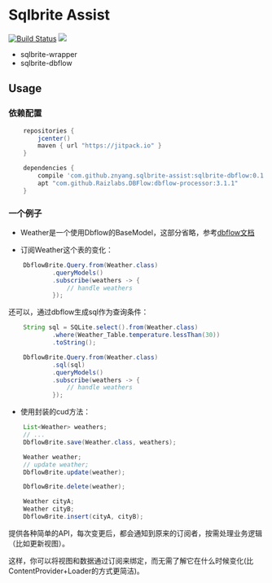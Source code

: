 # Sqlbrite Assist

[![Build Status](https://travis-ci.org/znyang/sqlbrite-assist.svg?branch=master)](https://travis-ci.org/znyang/sqlbrite-assist)
[![](https://jitpack.io/v/znyang/sqlbrite-assist.svg)](https://jitpack.io/#znyang/sqlbrite-assist)

* sqlbrite-wrapper
* sqlbrite-dbflow


## Usage

### 依赖配置

```gradle
    repositories {
        jcenter()
        maven { url "https://jitpack.io" }
    }

    dependencies {
        compile 'com.github.znyang.sqlbrite-assist:sqlbrite-dbflow:0.1'
        apt "com.github.Raizlabs.DBFlow:dbflow-processor:3.1.1"
    }
```

### 一个例子

- Weather是一个使用Dbflow的BaseModel，这部分省略，参考[dbflow文档](https://github.com/Raizlabs/DBFlow/blob/master/usage2/Intro.md)

- 订阅Weather这个表的变化：

```java
    DbflowBrite.Query.from(Weather.class)
            .queryModels()
            .subscribe(weathers -> {
                // handle weathers
            });
```

还可以，通过dbflow生成sql作为查询条件：

```java
    String sql = SQLite.select().from(Weather.class)
            .where(Weather_Table.temperature.lessThan(30))
            .toString();

    DbflowBrite.Query.from(Weather.class)
            .sql(sql)
            .queryModels()
            .subscribe(weathers -> {
                // handle weathers
            });
```

- 使用封装的cud方法：

```java
    List<Weather> weathers;
    // ...
    DbflowBrite.save(Weather.class, weathers);

    Weather weather;
    // update weather;
    DbflowBrite.update(weather);

    DbflowBrite.delete(weather);

    Weather cityA;
    Weather cityB;
    DbflowBrite.insert(cityA, cityB);
```

提供各种简单的API，每次变更后，都会通知到原来的订阅者，按需处理业务逻辑（比如更新视图）。

这样，你可以将视图和数据通过订阅来绑定，而无需了解它在什么时候变化(比ContentProvider+Loader的方式更简洁)。

